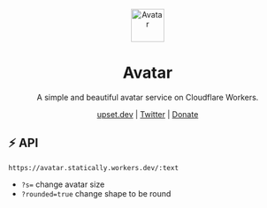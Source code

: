 <p align="center">
  <a href="https://upset.dev">
    <img src="https://avatar.statically.workers.dev/A?rounded=true" alt="Avatar" height="60"/>
  </a>
</p>

<h1 align="center">Avatar</h1>

<p align="center">A simple and beautiful avatar service on Cloudflare Workers.</p>

<p align="center">
  <a href="https://upset.dev">upset.dev</a> |
  <a href="https://twitter.com/fransallen">Twitter</a> |
  <a href="https://www.patreon.com/fransallen">Donate</a>
</p>

## :zap: API

`https://avatar.statically.workers.dev/:text`

- `?s=` change avatar size
- `?rounded=true` change shape to be round